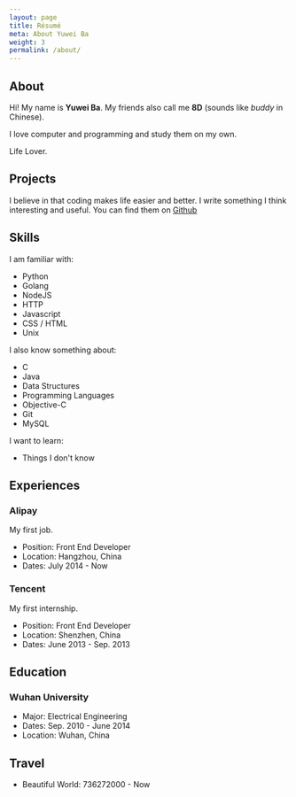 ```yaml
---
layout: page
title: Résumé
meta: About Yuwei Ba
weight: 3
permalink: /about/
---
```


## About

Hi! My name is **Yuwei Ba**. My friends also call me **8D** (sounds like *buddy* in Chinese).

I love computer and programming and study them on my own.

Life Lover.

## Projects

I believe in that coding makes life easier and better. I write something I think interesting and useful. You can find them on [Github](https://github.com/ibigbug)


## Skills
I am familiar with:

* Python
* Golang
* NodeJS
* HTTP
* Javascript
* CSS / HTML
* Unix

I also know something about:

* C
* Java
* Data Structures
* Programming Languages
* Objective-C
* Git
* MySQL

I want to learn:

* Things I don't know

## Experiences

### Alipay

My first job.

* Position: Front End Developer
* Location: Hangzhou, China
* Dates: July 2014 - Now

### Tencent

My first internship.

* Position: Front End Developer
* Location: Shenzhen, China
* Dates: June 2013 - Sep. 2013

## Education

### Wuhan University

* Major: Electrical Engineering
* Dates: Sep. 2010 - June 2014
* Location: Wuhan, China

## Travel

* Beautiful World: 736272000 - Now
